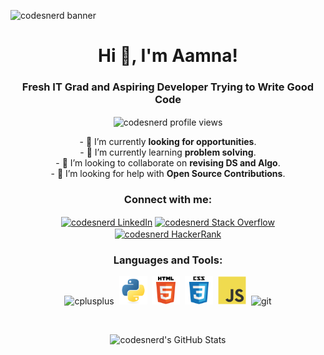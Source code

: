![codesnerd banner](https://user-images.githubusercontent.com/70039999/117883176-88007e80-b2c4-11eb-8071-5531b6f0f15d.gif)

<!-- Hero Text -->
<h1 align="center">Hi 👋, I'm Aamna!</h1>
<h3 align="center">Fresh IT Grad and Aspiring Developer Trying to Write Good Code</h3>

<p align="center"> 
  <img align="center" src="https://komarev.com/ghpvc/?username=codesnerd&label=Profile%20views&color=24a8f9&style=flat" alt="codesnerd profile views" />
</p>

<p align="center">
  - 🔭 I’m currently <b>looking for opportunities</b>.<br />
  - 🌱 I’m currently learning <b>problem solving</b>.<br />
  - 👯 I’m looking to collaborate on <b>revising DS and Algo</b>.<br />
  - 🤝 I’m looking for help with <b>Open Source Contributions</b>.
</p>

<!-- Connect With Me -->
<h3 align="center">Connect with me:</h3>
<p align="center">
  <a href="https://linkedin.com/in/codesnerd" target="blank"><img align="center" src="https://user-images.githubusercontent.com/70039999/118734328-96681080-b857-11eb-842d-df424f5e25f1.png" alt="codesnerd LinkedIn" height="35" width="35" /></a>
  <a href="https://stackoverflow.com/users/11917891" target="blank"><img align="center" src="https://user-images.githubusercontent.com/70039999/118735352-b1d41b00-b859-11eb-9d6c-b388d5f44019.png" alt="codesnerd Stack Overflow" height="35" width="35" /></a>
  <a href="https://www.hackerrank.com/codesnerd" target="blank"><img align="center" src="https://user-images.githubusercontent.com/70039999/118734356-a4b62c80-b857-11eb-9cfa-57aa19a87f4f.png" alt="codesnerd HackerRank" height="36" width="36" /></a>
 
</p>
<!-- Languages and Tools -->
<h3 align="center">Languages and Tools:</h3>
<p align="center">
  <!-- C++ -->
  <img src="https://user-images.githubusercontent.com/70039999/133166068-a27baaca-8d45-449e-96cd-8a330a79339c.png" alt="cplusplus" width="45px"/>
  <!-- Python -->
  &nbsp;<img src="https://raw.githubusercontent.com/devicons/devicon/master/icons/python/python-original.svg" alt="python" width="45px"/>
  <!-- HTML5 -->
  &nbsp;<img src="https://raw.githubusercontent.com/devicons/devicon/master/icons/html5/html5-original-wordmark.svg" alt="html5" width="45px"/>
  <!-- CSS3 -->
  &nbsp;<img src="https://raw.githubusercontent.com/devicons/devicon/master/icons/css3/css3-original-wordmark.svg" alt="css3" width="45px"/>
  <!-- JavaScript -->
  &nbsp;<img src="https://raw.githubusercontent.com/devicons/devicon/master/icons/javascript/javascript-original.svg" alt="javascript" width="45px"/>
  <!-- Git -->
  &nbsp;<img src="https://www.vectorlogo.zone/logos/git-scm/git-scm-icon.svg" alt="git" width="45px"/>
</p>
<br />

<!-- Language and GitHub Stats -->
<p align="center">
  <img height="180em" src="https://github-readme-stats.vercel.app/api?username=codesnerd&count_private=true&include_all_commits=true" alt="codesnerd's GitHub Stats" />
</p>
